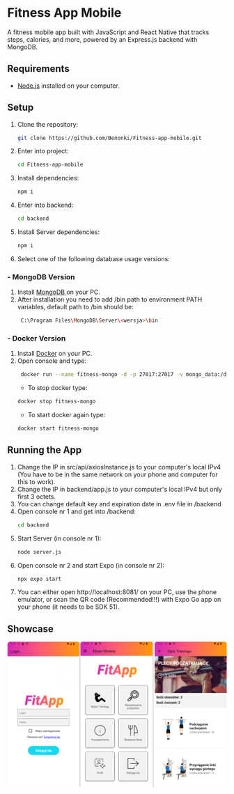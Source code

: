 # Fitness App Mobile

A fitness mobile app built with JavaScript and React Native that tracks steps, calories, and more, powered by an Express.js backend with MongoDB.

## Requirements

- <a href="https://nodejs.org/en" target="_blank">Node.js</a> installed on your computer.

## Setup
1. Clone the repository:
 	```bash
 	git clone https://github.com/Benonki/Fitness-app-mobile.git
 	```
2. Enter into project:
   ```bash
   cd Fitness-app-mobile
    ```
3. Install dependencies:
   ```bash
   npm i
   ```
4. Enter into backend:
	```bash
	cd backend
	 ```
5. Install Server dependencies:
	```bash
	npm i
	```
6. Select one of the following database usage versions:
### - MongoDB Version
1. Install <a href="https://www.mongodb.com/try/download/community" target="_blank"> MongoDB </a>on your PC.
2. After installation you need to add /bin path to environment PATH variables, default path to /bin should be:
   ```bash
    C:\Program Files\MongoDB\Server\<wersja>\bin
    ```

### - Docker Version
1. Install  [Docker](https://www.docker.com/get-started/) on your PC.
2. Open console and type:
   ```bash
    docker run --name fitness-mongo -d -p 27017:27017 -v mongo_data:/data/db mongo:latest
    ```
   - To stop docker type:
   ```bash
   docker stop fitness-mongo
   ```
   - To start docker again type:
   ```bash
   docker start fitness-mongo
   ```
## Running the App
1. Change the IP in src/api/axiosInstance.js to your computer's local IPv4 (You have to be in the same network on your phone and computer for this to work).
2. Change the IP in backend/app.js to your computer's local IPv4 but only first 3 octets.
3. You can change default key and expiration date in .env file in /backend
4. Open console nr 1 and get into /backend:
	```bash
	cd backend
    ```
5. Start Server (in console nr 1):
	```bash
	node server.js
    ```
6. Open console nr 2 and start Expo (in console nr 2):
	```bash
	npx expo start
    ```
7. You can either open http://localhost:8081/ on your PC, use the phone emulator, or scan the QR code (Recommended!!!) with Expo Go app on your phone (it needs to be SDK 51).

## Showcase

<div align="center">
  <img src="https://github.com/Benonki/Portfolio/blob/main/StronaGlowna/sc/FitApp.png" alt="Preview of My Project">
</div>

